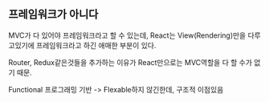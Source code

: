 ## 프레임워크가 아니다

MVC가 다 있어야 프레임워크라고 할 수 있는데, React는 View(Rendering)만을 다루고있기에 프레임워크라고 하긴 애매한 부분이 있다. 

Router, Redux같은것들을 추가하는 이유가 React만으로는 MVC역할을 다 할 수가 없기 때문.

Functional 프로그래밍 기반 -> Flexable하지 않긴한데, 구조적 이점있음
